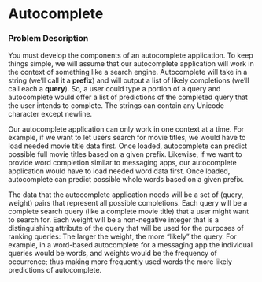 # Autocomplete

### Problem Description
You must develop the components of an autocomplete application. To keep things simple, we will assume that our autocomplete application will work in the context of something like a search engine. Autocomplete will take in a string (we’ll call it a **prefix**) and will output a list of likely completions (we’ll call each a **query**). So, a user could type a portion of a query and autocomplete would offer a list of predictions of the completed query that the user intends to complete. The strings can contain any Unicode character except newline.

Our autocomplete application can only work in one context at a time. For example, if we want to let users search for movie titles, we would have to load needed movie title data first. Once loaded, autocomplete can predict possible full movie titles based on a given prefix. Likewise, if we want to provide word completion similar to messaging apps, our autocomplete application would have to load needed word data first. Once loaded, autocomplete can predict possible whole words based on a given prefix.

The data that the autocomplete application needs will be a set of (query, weight) pairs that represent all possible completions. Each query will be a complete search query (like a complete movie title) that a user might want to search for. Each weight will be a non-negative integer that is a distinguishing attribute of the query that will be used for the purposes of ranking queries: The larger the weight, the more “likely” the query. For example, in a word-based autocomplete for a messaging app the individual queries would be words, and weights would be the frequency of occurrence; thus making more frequently used words the more likely predictions of autocomplete.
